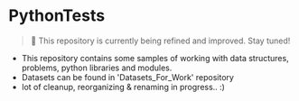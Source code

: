 # PythonTests
> 🚧 This repository is currently being refined and improved. Stay tuned!
-   This repository contains some samples of working with data structures, problems, python libraries and modules. 
-   Datasets can be found in 'Datasets_For_Work' repository
-   lot of cleanup, reorganizing & renaming in progress.. :)
